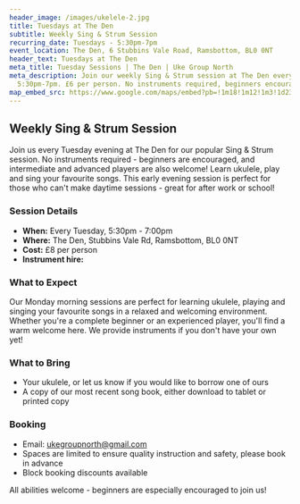 ```yaml
---
header_image: /images/ukelele-2.jpg
title: Tuesdays at The Den
subtitle: Weekly Sing & Strum Session
recurring_date: Tuesdays - 5:30pm-7pm
event_location: The Den, 6 Stubbins Vale Road, Ramsbottom, BL0 0NT
header_text: Tuesdays at The Den
meta_title: Tuesday Sessions | The Den | Uke Group North
meta_description: Join our weekly Sing & Strum session at The Den every Tuesday
  5:30pm-7pm. £6 per person. No instruments required, beginners encouraged.
map_embed_src: https://www.google.com/maps/embed?pb=!1m18!1m12!1m3!1d2364.2658656759536!2d-2.3187656999999446!3d53.6600612!2m3!1f0!2f0!3f0!3m2!1i1024!2i768!4f13.1!3m3!1m2!1s0x487ba31006eb63c1%3A0x3e0933913229e97b!2s6%20Stubbins%20Vale%20Rd%2C%20Ramsbottom%2C%20Bury%20BL0%200NT%2C%20UK!5e0!3m2!1sen!2snl!4v1757042673300!5m2!1sen!2snl
---
```

## Weekly Sing & Strum Session

Join us every Tuesday evening at The Den for our popular Sing & Strum session. No instruments required - beginners are encouraged, and intermediate and advanced players are also welcome! Learn ukulele, play and sing your favourite songs. This early evening session is perfect for those who can't make daytime sessions - great for after work or school!

### Session Details

- **When:** Every Tuesday, 5:30pm - 7:00pm
- **Where:** The Den, Stubbins Vale Rd, Ramsbottom, BL0 0NT
- **Cost:** £8 per person
- **Instrument hire:**

### What to Expect

Our Monday morning sessions are perfect for learning ukulele, playing and singing your favourite songs in a relaxed and welcoming environment. Whether you're a complete beginner or an experienced player, you'll find a warm welcome here. We provide instruments if you don't have your own yet!

### What to Bring

- Your ukulele, or let us know if you would like to borrow one of ours
- A copy of our most recent song book, either download to tablet or printed copy

### Booking

- Email: [ukegroupnorth@gmail.com](mailto:ukegroupnorth@gmail.com)
- Spaces are limited to ensure quality instruction and safety, please book in advance
- Block booking discounts available

All abilities welcome - beginners are especially encouraged to join us!
